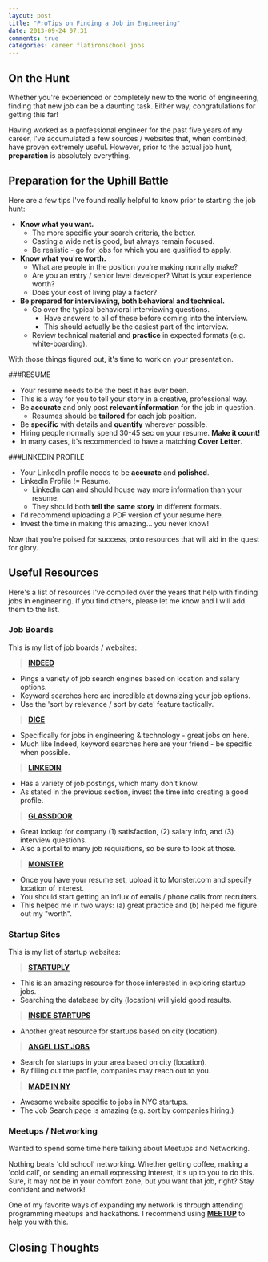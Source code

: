 ```yaml
---
layout: post
title: "ProTips on Finding a Job in Engineering"
date: 2013-09-24 07:31
comments: true
categories: career flatironschool jobs
---
```


## On the Hunt

Whether you're experienced or completely new to the world of engineering, finding that new job can be a daunting task. Either way, congratulations for getting this far!  

Having worked as a professional engineer for the past five years of my career, I've accumulated a few sources / websites that, when combined, have proven extremely useful. However, prior to the actual job hunt, **preparation** is absolutely everything.

## Preparation for the Uphill Battle

Here are a few tips I've found really helpful to know prior to starting the job hunt:  

- **Know what you want.**
	- The more specific your search criteria, the better.
	- Casting a wide net is good, but always remain focused.
	- Be realistic - go for jobs for which you are qualified to apply.
- **Know what you're worth.**
	- What are people in the position you're making normally make?
	- Are you an entry / senior level developer? What is your experience worth?
	- Does your cost of living play a factor?
- **Be prepared for interviewing, both behavioral and technical.**
	- Go over the typical behavioral interviewing questions.
		- Have answers to all of these before coming into the interview.
		- This should actually be the easiest part of the interview.
	- Review technical material and **practice** in expected formats (e.g. white-boarding).

With those things figured out, it's time to work on your presentation.

###RESUME

- Your resume needs to be the best it has ever been.
- This is a way for you to tell your story in a creative, professional way.
- Be **accurate** and only post **relevant information** for the job in question.
	- Resumes should be **tailored** for each job position.
- Be **specific** with details and **quantify** wherever possible.
- Hiring people normally spend 30-45 sec on your resume. **Make it count!**
- In many cases, it's recommended to have a matching **Cover Letter**.

###LINKEDIN PROFILE

- Your LinkedIn profile needs to be **accurate** and **polished**.
- LinkedIn Profile != Resume.
	- LinkedIn can and should house way more information than your resume.
	- They should both **tell the same story** in different formats.
- I'd recommend uploading a PDF version of your resume here.
- Invest the time in making this amazing... you never know!

Now that you're poised for success, onto resources that will aid in the quest for glory.

## Useful Resources

Here's a list of resources I've compiled over the years that help with finding jobs in engineering. If you find others, please let me know and I will add them to the list.

### Job Boards

This is my list of job boards / websites:

>**[INDEED](http://www.indeed.com)**

- Pings a variety of job search engines based on location and salary options.
- Keyword searches here are incredible at downsizing your job options.
- Use the 'sort by relevance / sort by date' feature tactically.

>**[DICE](http://www.dice.com)**

- Specifically for jobs in engineering & technology - great jobs on here.
- Much like Indeed, keyword searches here are your friend - be specific when possible.

>**[LINKEDIN](http://www.linkedin.com)**

- Has a variety of job postings, which many don't know.
- As stated in the previous section, invest the time into creating a good profile.

>**[GLASSDOOR](http://www.glassdoor.com)**

- Great lookup for company (1) satisfaction, (2) salary info, and (3) interview questions.
- Also a portal to many job requisitions, so be sure to look at those.

>**[MONSTER](http://www.monster.com)**

- Once you have your resume set, upload it to Monster.com and specify location of interest.
- You should start getting an influx of emails / phone calls from recruiters.
- This helped me in two ways: (a) great practice and (b) helped me figure out my "worth".

### Startup Sites

This is my list of startup websites:

>**[STARTUPLY](http://www.startuply.com)**

- This is an amazing resource for those interested in exploring startup jobs.
- Searching the database by city (location) will yield good results.

>**[INSIDE STARTUPS](http://www.insidestartups.org)**

- Another great resource for startups based on city (location).

>**[ANGEL LIST JOBS](https://angel.co/jobs)**

- Search for startups in your area based on city (location).
- By filling out the profile, companies may reach out to you.

>**[MADE IN NY](http://wearemadeinny.com/find-a-job/)**

- Awesome website specific to jobs in NYC startups.
- The Job Search page is amazing (e.g. sort by companies hiring.)

### Meetups / Networking

Wanted to spend some time here talking about Meetups and Networking.

Nothing beats 'old school' networking. Whether getting coffee, making a 'cold call', or sending an email expressing interest, it's up to you to do this. Sure, it may not be in your comfort zone, but you want that job, right? Stay confident and network!

One of my favorite ways of expanding my network is through attending programming meetups and hackathons. I recommend using **[MEETUP](http://www.meetup.com)** to help you with this.

## Closing Thoughts


